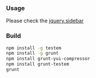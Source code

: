### Usage
Please check the [jquery.sidebar](http://sideroad.secret.jp/plugins/jQuerySideBar/)

### Build

```sh
npm install -g testem
npm install -g grunt
npm install grunt-yui-compressor
npm install grunt-testem
grunt
```

